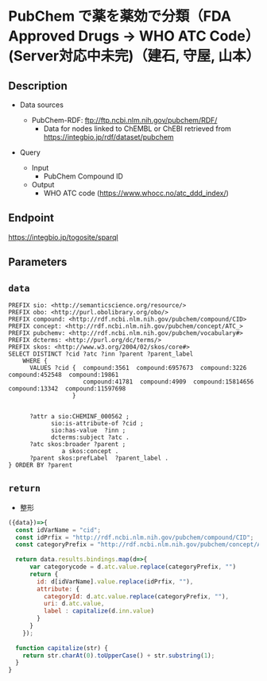 # PubChem で薬を薬効で分類（FDA Approved Drugs → WHO ATC Code）(Server対応中未完)（建石, 守屋, 山本）


## Description

- Data sources
	- PubChem-RDF: ftp://ftp.ncbi.nlm.nih.gov/pubchem/RDF/ 
        - Data for nodes linked to ChEMBL or ChEBI retrieved from https://integbio.jp/rdf/dataset/pubchem

- Query
	- Input
  		- PubChem Compound ID 
	- Output
    	- WHO ATC code (https://www.whocc.no/atc_ddd_index/)

## Endpoint

https://integbio.jp/togosite/sparql

## Parameters

## `data`

```sparql
PREFIX sio: <http://semanticscience.org/resource/>
PREFIX obo: <http://purl.obolibrary.org/obo/>
PREFIX compound: <http://rdf.ncbi.nlm.nih.gov/pubchem/compound/CID>
PREFIX concept: <http://rdf.ncbi.nlm.nih.gov/pubchem/concept/ATC_>
PREFIX pubchemv: <http://rdf.ncbi.nlm.nih.gov/pubchem/vocabulary#>
PREFIX dcterms: <http://purl.org/dc/terms/>
PREFIX skos: <http://www.w3.org/2004/02/skos/core#>
SELECT DISTINCT ?cid ?atc ?inn ?parent ?parent_label
    WHERE {
      VALUES ?cid {  compound:3561  compound:6957673  compound:3226  compound:452548  compound:19861  
                     compound:41781  compound:4909  compound:15814656  compound:13342  compound:11597698  
                  }                  
                   
 
      ?attr a sio:CHEMINF_000562 ;
            sio:is-attribute-of ?cid ; 
            sio:has-value  ?inn ;
            dcterms:subject ?atc .
      ?atc skos:broader ?parent ;
  			   a skos:concept .
      ?parent skos:prefLabel  ?parent_label .
} ORDER BY ?parent
```

## `return`
- 整形
```javascript
({data})=>{
  const idVarName = "cid";
  const idPrfix = "http://rdf.ncbi.nlm.nih.gov/pubchem/compound/CID";
  const categoryPrefix = "http://rdf.ncbi.nlm.nih.gov/pubchem/concept/ATC_";
  
  return data.results.bindings.map(d=>{
      var categorycode = d.atc.value.replace(categoryPrefix, "")
      return {
        id: d[idVarName].value.replace(idPrfix, ""), 
        attribute: {
          categoryId: d.atc.value.replace(categoryPrefix, ""), 
          uri: d.atc.value,
          label : capitalize(d.inn.value)
        }
      }
    });
  
  function capitalize(str) {
    return str.charAt(0).toUpperCase() + str.substring(1);
  }
}
```


